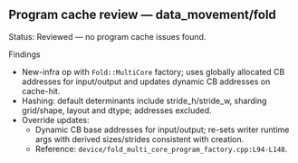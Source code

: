 ## Program cache review — data_movement/fold

Status: Reviewed — no program cache issues found.

Findings
- New-infra op with `Fold::MultiCore` factory; uses globally allocated CB addresses for input/output and updates dynamic CB addresses on cache-hit.
- Hashing: default determinants include stride_h/stride_w, sharding grid/shape, layout and dtype; addresses excluded.
- Override updates:
  - Dynamic CB base addresses for input/output; re-sets writer runtime args with derived sizes/strides consistent with creation.
  - Reference: `device/fold_multi_core_program_factory.cpp:L94-L148`.
